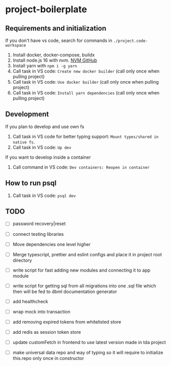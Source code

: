# project-boilerplate

## Requirements and initialization

If you don't have vs code, search for commands in `./project.code-workspace`

1. Install docker, docker-compose, buildx
2. Install node.js 16 with nvm. [NVM GitHub](https://github.com/nvm-sh/nvm)
3. Install yarn with `npm i -g yarn`
4. Call task in VS code: `Create new docker builder` (call only once when pulling project)
5. Call task in VS code: `Use docker builder` (call only once when pulling project)
6. Call task in VS code: `Install yarn dependencies` (call only once when pulling project)

## Development

If you plan to develop and use own fs

1. Call task in VS code for better typing support: `Mount types/shared in native fs`.
2. Call task in VS code: `Up dev`

If you want to develop inside a container

1. Call command in VS code: `Dev containers: Reopen in container`

## How to run psql

1. Call task in VS code: `psql dev`

## TODO

- [ ] password recovery|reset

- [ ] connect testing libraries

- [ ] Move dependencies one level higher

- [ ] Merge typescript, prettier and eslint configs and place it in project root directory

- [ ] write script for fast adding new modules and connecting it to app module

- [ ] write script for getting sql from all migrations into one .sql file which then will be fed to dbml documentation generator

- [ ] add healthcheck

- [ ] wrap mock into transaction

- [ ] add removing expired tokens from whitelisted store

- [ ] add redis as session token store

- [ ] update customFetch in frontend to use latest version made in tda project

- [ ] make universal data repo and way of typing so it will require to initialize this.repo only once in constructor
